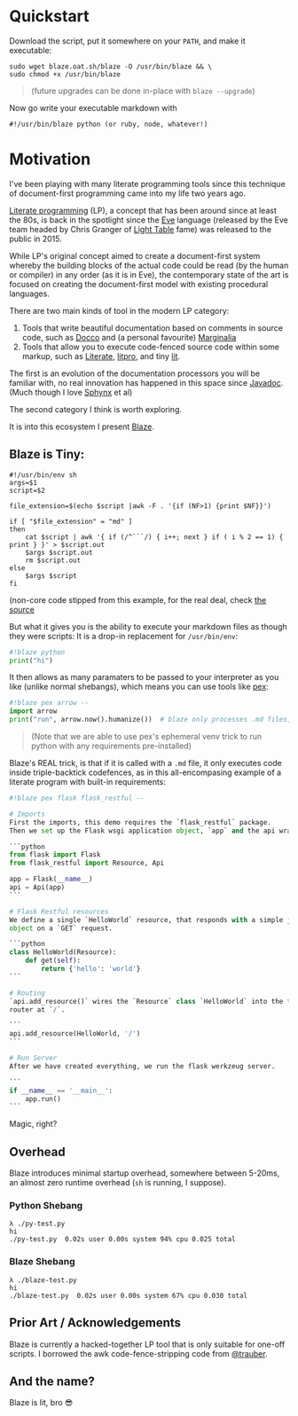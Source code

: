 # Quickstart

Download the script, put it somewhere on your `PATH`, and make it executable:

```shell
sudo wget blaze.oat.sh/blaze -O /usr/bin/blaze && \
sudo chmod +x /usr/bin/blaze
```

> (future upgrades can be done in-place with `blaze --upgrade`)

Now go write your executable markdown with

`#!/usr/bin/blaze python (or ruby, node, whatever!)`

# Motivation

I've been playing with many literate programming tools since this technique of document-first programming came into my life two years ago.

[Literate programming](https://en.wikipedia.org/wiki/Literate_programming) (LP), a concept that has been around since at least the 80s, is back in the spotlight since the [Eve](http://witheve.com/) language (released by the Eve team headed by Chris Granger of [Light Table](http://lighttable.com) fame) was released to the public in 2015.

While LP's original concept aimed to create a document-first system whereby the building blocks of the actual code could be read (by the human or compiler) in any order (as it is in Eve), the contemporary state of the art is focused on creating the document-first model with existing procedural languages.

There are two main kinds of tool in the modern LP category:

 1. Tools that write beautiful documentation based on comments in source code, such as [Docco](http://ashkenas.com/docco/) and (a personal favourite) [Marginalia](https://github.com/gdeer81/marginalia)
 2. Tools that allow you to execute code-fenced source code within some markup, such as [Literate](https://github.com/zyedidia/Literate), [litpro](https://github.com/jostylr/litpro), and tiny [lit](https://github.com/vijithassar/lit).

The first is an evolution of the documentation processors you will be familiar with, no real innovation has happened in this space since [Javadoc](https://en.wikipedia.org/wiki/Javadoc). (Much though I love [Sphynx](http://www.sphinx-doc.org/en/stable/index.html) et al)

The second category I think is worth exploring.

It is into this ecosystem I present [Blaze](https://gist.github.com/0atman/5ea526a3ae26409da50dd7697eb700e8).

## Blaze is Tiny:

```shell
#!/usr/bin/env sh
args=$1
script=$2

file_extension=$(echo $script |awk -F . '{if (NF>1) {print $NF}}')

if [ "$file_extension" = "md" ]
then
    cat $script | awk '{ if (/^```/) { i++; next } if ( i % 2 == 1) { print } }' > $script.out
    $args $script.out
    rm $script.out
else
    $args $script
fi
```

(non-core code stipped from this example, for the real deal, check [the source](https://github.com/0atman/blaze/blob/master/blaze)

But what it gives you is the ability to execute your markdown files as though they were scripts: It is a drop-in replacement for `/usr/bin/env`:

```python
#!blaze python
print("hi")
```

It then allows as many paramaters to be passed to your interpreter as you like (unlike normal shebangs), which means you can use tools like [pex](https://github.com/pantsbuild/pex):

```python
#!blaze pex arrow --
import arrow
print("run", arrow.now().humanize())  # blaze only processes .md files, plain scripts can be run as-normal
```

> (Note that we are able to use pex's ephemeral venv trick to run python with any requirements pre-installed)

Blaze's REAL trick, is that if it is called with a `.md` file, it only executes code inside triple-backtick codefences, as in this all-encompasing example of a literate program with built-in requirements:

````python
#!blaze pex flask flask_restful --

# Imports
First the imports, this demo requires the `flask_restful` package.
Then we set up the Flask wsgi application object, `app` and the api wrapper, `api`.

```python
from flask import Flask
from flask_restful import Resource, Api

app = Flask(__name__)
api = Api(app)
```

# Flask Restful resources
We define a single `HelloWorld` resource, that responds with a simple json
object on a `GET` request.

```python
class HelloWorld(Resource):
    def get(self):
        return {'hello': 'world'}
```

# Routing
`api.add_resource()` wires the `Resource` class `HelloWorld` into the flask
router at `/`.

```
api.add_resource(HelloWorld, '/')
```

# Run Server
After we have created everything, we run the flask werkzeug server.

```
if __name__ == '__main__':
    app.run()
```
````

Magic, right?

## Overhead
Blaze introduces minimal startup overhead, somewhere between 5-20ms, an almost zero runtime overhead (`sh` is running, I suppose).

### Python Shebang
```shell
λ ./py-test.py
hi
./py-test.py  0.02s user 0.00s system 94% cpu 0.025 total
```

### Blaze Shebang
```shell
λ ./blaze-test.py
hi
./blaze-test.py  0.02s user 0.00s system 67% cpu 0.030 total
```

## Prior Art / Acknowledgements

Blaze is currently a hacked-together LP tool that is only suitable for one-off scripts. I borrowed the awk code-fence-stripping code from [@trauber](https://gist.github.com/trauber/4955706).


## And the name?
Blaze is lit, bro 😎
